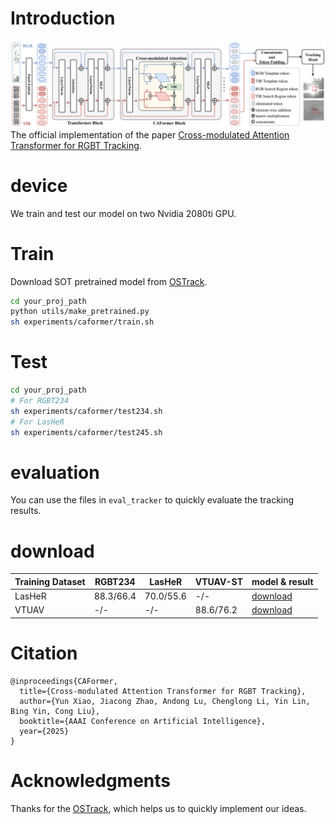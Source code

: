 

# Introduction
![img](./imgs/framework.png)
The official implementation of the paper [Cross-modulated Attention Transformer for RGBT Tracking]().

# device
We train and test our model on two Nvidia 2080ti GPU.

# Train

Download SOT pretrained model from [OSTrack](https://github.com/botaoye/OSTrack).
```bash
cd your_proj_path
python utils/make_pretrained.py
sh experiments/caformer/train.sh
```

# Test

```bash
cd your_proj_path
# For RGBT234
sh experiments/caformer/test234.sh
# For LasHeR
sh experiments/caformer/test245.sh
```

# evaluation

You can use the files in `eval_tracker` to quickly evaluate the tracking results.

# download

Training Dataset | RGBT234 | LasHeR | VTUAV-ST | model & result
---|---|---|---|---
LasHeR | 88.3/66.4 | 70.0/55.6| -/- | [download](https://pan.baidu.com/s/1OMl8FgIJF-8DUPu26auQCg?pwd=catp)
VTUAV  | -/-      | -/- | 88.6/76.2 | [download](https://pan.baidu.com/s/1OMl8FgIJF-8DUPu26auQCg?pwd=catp)

# Citation
```
@inproceedings{CAFormer,
  title={Cross-modulated Attention Transformer for RGBT Tracking},
  author={Yun Xiao, Jiacong Zhao, Andong Lu, Chenglong Li, Yin Lin, Bing Yin, Cong Liu},
  booktitle={AAAI Conference on Artificial Intelligence},
  year={2025}
}
```

# Acknowledgments
Thanks for the [OSTrack](https://github.com/botaoye/OSTrack), which helps us to quickly implement our ideas.